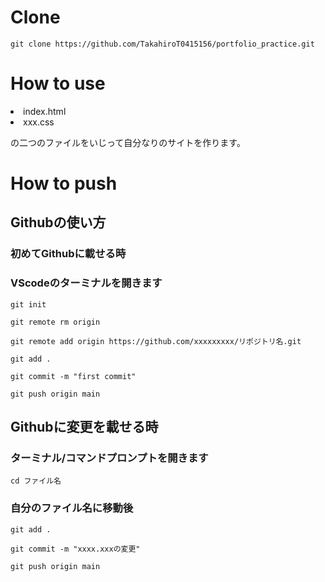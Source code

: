 # Clone

```rb:ターミナル/コマンドプロンプト
git clone https://github.com/TakahiroT0415156/portfolio_practice.git
```

# How to use

<li>index.html</li>
<li>xxx.css</li>
<p>の二つのファイルをいじって自分なりのサイトを作ります。</p>

# How to push

## Githubの使い方

### 初めてGithubに載せる時

### VScodeのターミナルを開きます

```rb:ターミナル/コマンドプロンプト
git init
```

```rb:ターミナル/コマンドプロンプト
git remote rm origin
```

```rb:ターミナル/コマンドプロンプト
git remote add origin https://github.com/xxxxxxxxx/リポジトリ名.git
```

```rb:ターミナル/コマンドプロンプト
git add .
```

```rb:ターミナル/コマンドプロンプト
git commit -m "first commit"
```

```rb:ターミナル/コマンドプロンプト
git push origin main
```



## Githubに変更を載せる時

### ターミナル/コマンドプロンプトを開きます

```rb:ターミナル/コマンドプロンプト
cd ファイル名
```
### 自分のファイル名に移動後

```rb:ターミナル/コマンドプロンプト
git add .
```

```rb:ターミナル/コマンドプロンプト
git commit -m "xxxx.xxxの変更"
```

```rb:ターミナル/コマンドプロンプト
git push origin main
```